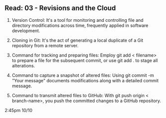
## Read: 03 - Revisions and the Cloud


1. Version Control: It's a tool for monitoring and controlling file and directory modifications across time, frequently applied in software development.

2. Cloning in Git: It's the act of generating a local duplicate of a Git repository from a remote server.

3. Command for tracking and preparing files: Employ git add < filename> to prepare a file for the subsequent commit, or use git add . to stage all alterations.

4. Command to capture a snapshot of altered files: Using git commit -m "Your message" documents modifications along with a detailed commit message.

5. Command to transmit altered files to GitHub: With git push origin < branch-name>, you push the committed changes to a GitHub repository.

2:45pm 10/10 

